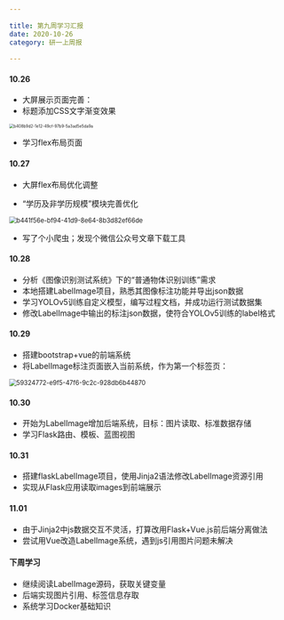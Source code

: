 ```yaml
---
 
title: 第九周学习汇报
date: 2020-10-26
category: 研一上周报
 
---
```


#### 10.26

<!-- more -->

* 大屏展示页面完善：
* 标题添加CSS文字渐变效果

<img src="https://cdn.jsdelivr.net/gh/juaran/juaran.github.io@image/typora/b408b9d2-1e12-49cf-97b9-5a3ad5e5da9a.jpg" alt="b408b9d2-1e12-49cf-97b9-5a3ad5e5da9a" style="zoom:50%;" />

* 学习flex布局页面

#### 10.27

* 大屏flex布局优化调整

* “学历及非学历规模”模块完善优化

<img src="https://cdn.jsdelivr.net/gh/juaran/juaran.github.io@image/typora/b441f56e-bf94-41d9-8e64-8b3d82ef66de.jpg" alt="b441f56e-bf94-41d9-8e64-8b3d82ef66de" style="zoom: 80%;" />

* 写了个小爬虫；发现个微信公众号文章下载工具

#### 10.28

* 分析《图像识别测试系统》下的“普通物体识别训练”需求
* 本地搭建LabelImage项目，熟悉其图像标注功能并导出json数据
* 学习YOLOv5训练自定义模型，编写过程文档，并成功运行测试数据集
* 修改LabelImage中输出的标注json数据，使符合YOLOv5训练的label格式

#### 10.29

* 搭建bootstrap+vue的前端系统
* 将LabelImage标注页面嵌入当前系统，作为第一个标签页：

<img src="https://cdn.jsdelivr.net/gh/juaran/juaran.github.io@image/typora/59324772-e9f5-47f6-9c2c-928db6b44870.jpg" alt="59324772-e9f5-47f6-9c2c-928db6b44870" style="zoom:80%;" />

#### 10.30

* 开始为LabelImage增加后端系统，目标：图片读取、标准数据存储
* 学习Flask路由、模板、蓝图视图

#### 10.31

* 搭建flaskLabelImage项目，使用Jinja2语法修改LabelImage资源引用
* 实现从Flask应用读取images到前端展示

#### 11.01

* 由于Jinja2中js数据交互不灵活，打算改用Flask+Vue.js前后端分离做法
* 尝试用Vue改造LabelImage系统，遇到js引用图片问题未解决

#### 下周学习

* 继续阅读LabelImage源码，获取关键变量
* 后端实现图片引用、标签信息存取
* 系统学习Docker基础知识